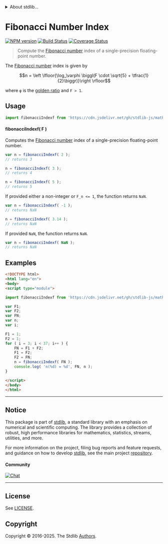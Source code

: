 <!--

@license Apache-2.0

Copyright (c) 2025 The Stdlib Authors.

Licensed under the Apache License, Version 2.0 (the "License");
you may not use this file except in compliance with the License.
You may obtain a copy of the License at

   http://www.apache.org/licenses/LICENSE-2.0

Unless required by applicable law or agreed to in writing, software
distributed under the License is distributed on an "AS IS" BASIS,
WITHOUT WARRANTIES OR CONDITIONS OF ANY KIND, either express or implied.
See the License for the specific language governing permissions and
limitations under the License.

-->


<details>
  <summary>
    About stdlib...
  </summary>
  <p>We believe in a future in which the web is a preferred environment for numerical computation. To help realize this future, we've built stdlib. stdlib is a standard library, with an emphasis on numerical and scientific computation, written in JavaScript (and C) for execution in browsers and in Node.js.</p>
  <p>The library is fully decomposable, being architected in such a way that you can swap out and mix and match APIs and functionality to cater to your exact preferences and use cases.</p>
  <p>When you use stdlib, you can be absolutely certain that you are using the most thorough, rigorous, well-written, studied, documented, tested, measured, and high-quality code out there.</p>
  <p>To join us in bringing numerical computing to the web, get started by checking us out on <a href="https://github.com/stdlib-js/stdlib">GitHub</a>, and please consider <a href="https://opencollective.com/stdlib">financially supporting stdlib</a>. We greatly appreciate your continued support!</p>
</details>

# Fibonacci Number Index

[![NPM version][npm-image]][npm-url] [![Build Status][test-image]][test-url] [![Coverage Status][coverage-image]][coverage-url] <!-- [![dependencies][dependencies-image]][dependencies-url] -->

> Compute the [Fibonacci number][fibonacci-number] index of a single-precision floating-point number.

<section class="intro">

The [Fibonacci number][fibonacci-number] index is given by

<!-- <equation class="equation" label="eq:fibonacci_number_indexf" align="center" raw="n = \left \lfloor{\log_\varphi \biggl(F \cdot \sqrt{5} + \tfrac{1}{2}\biggr)}\right \rfloor" alt="Formula to compute the Fibonacci number index."> -->

```math
n = \left \lfloor{\log_\varphi \biggl(F \cdot \sqrt{5} + \tfrac{1}{2}\biggr)}\right \rfloor
```

<!-- </equation> -->

where `φ` is the [golden ratio][golden-ratio] and `F > 1`.

</section>

<!-- /.intro -->



<section class="usage">

## Usage

```javascript
import fibonacciIndexf from 'https://cdn.jsdelivr.net/gh/stdlib-js/math-base-special-fibonacci-indexf@esm/index.mjs';
```

#### fibonacciIndexf( F )

Computes the [Fibonacci number][fibonacci-number] index of a single-precision floating-point number.

```javascript
var n = fibonacciIndexf( 2 );
// returns 3

n = fibonacciIndexf( 3 );
// returns 4

n = fibonacciIndexf( 5 );
// returns 5
```

If provided either a non-integer or `F_n <= 1`, the function returns `NaN`.

```javascript
var n = fibonacciIndexf( -1 );
// returns NaN

n = fibonacciIndexf( 3.14 );
// returns NaN
```

If provided `NaN`, the function returns `NaN`.

```javascript
var n = fibonacciIndexf( NaN );
// returns NaN
```

</section>

<!-- /.usage -->

<section class="notes">

</section>

<!-- /.notes -->

<section class="examples">

## Examples

<!-- eslint no-undef: "error" -->

```html
<!DOCTYPE html>
<html lang="en">
<body>
<script type="module">

import fibonacciIndexf from 'https://cdn.jsdelivr.net/gh/stdlib-js/math-base-special-fibonacci-indexf@esm/index.mjs';

var F1;
var F2;
var FN;
var n;
var i;

F1 = 1;
F2 = 1;
for ( i = 3; i < 37; i++ ) {
    FN = F1 + F2;
    F1 = F2;
    F2 = FN;
    n = fibonacciIndexf( FN );
    console.log( 'n(%d) = %d', FN, n );
}

</script>
</body>
</html>
```

</section>

<!-- /.examples -->

<!-- C interface documentation. -->



<!-- Section for related `stdlib` packages. Do not manually edit this section, as it is automatically populated. -->

<section class="related">

</section>

<!-- /.related -->

<!-- Section for all links. Make sure to keep an empty line after the `section` element and another before the `/section` close. -->


<section class="main-repo" >

* * *

## Notice

This package is part of [stdlib][stdlib], a standard library with an emphasis on numerical and scientific computing. The library provides a collection of robust, high performance libraries for mathematics, statistics, streams, utilities, and more.

For more information on the project, filing bug reports and feature requests, and guidance on how to develop [stdlib][stdlib], see the main project [repository][stdlib].

#### Community

[![Chat][chat-image]][chat-url]

---

## License

See [LICENSE][stdlib-license].


## Copyright

Copyright &copy; 2016-2025. The Stdlib [Authors][stdlib-authors].

</section>

<!-- /.stdlib -->

<!-- Section for all links. Make sure to keep an empty line after the `section` element and another before the `/section` close. -->

<section class="links">

[npm-image]: http://img.shields.io/npm/v/@stdlib/math-base-special-fibonacci-indexf.svg
[npm-url]: https://npmjs.org/package/@stdlib/math-base-special-fibonacci-indexf

[test-image]: https://github.com/stdlib-js/math-base-special-fibonacci-indexf/actions/workflows/test.yml/badge.svg?branch=main
[test-url]: https://github.com/stdlib-js/math-base-special-fibonacci-indexf/actions/workflows/test.yml?query=branch:main

[coverage-image]: https://img.shields.io/codecov/c/github/stdlib-js/math-base-special-fibonacci-indexf/main.svg
[coverage-url]: https://codecov.io/github/stdlib-js/math-base-special-fibonacci-indexf?branch=main

<!--

[dependencies-image]: https://img.shields.io/david/stdlib-js/math-base-special-fibonacci-indexf.svg
[dependencies-url]: https://david-dm.org/stdlib-js/math-base-special-fibonacci-indexf/main

-->

[chat-image]: https://img.shields.io/gitter/room/stdlib-js/stdlib.svg
[chat-url]: https://app.gitter.im/#/room/#stdlib-js_stdlib:gitter.im

[stdlib]: https://github.com/stdlib-js/stdlib

[stdlib-authors]: https://github.com/stdlib-js/stdlib/graphs/contributors

[umd]: https://github.com/umdjs/umd
[es-module]: https://developer.mozilla.org/en-US/docs/Web/JavaScript/Guide/Modules

[deno-url]: https://github.com/stdlib-js/math-base-special-fibonacci-indexf/tree/deno
[deno-readme]: https://github.com/stdlib-js/math-base-special-fibonacci-indexf/blob/deno/README.md
[umd-url]: https://github.com/stdlib-js/math-base-special-fibonacci-indexf/tree/umd
[umd-readme]: https://github.com/stdlib-js/math-base-special-fibonacci-indexf/blob/umd/README.md
[esm-url]: https://github.com/stdlib-js/math-base-special-fibonacci-indexf/tree/esm
[esm-readme]: https://github.com/stdlib-js/math-base-special-fibonacci-indexf/blob/esm/README.md
[branches-url]: https://github.com/stdlib-js/math-base-special-fibonacci-indexf/blob/main/branches.md

[stdlib-license]: https://raw.githubusercontent.com/stdlib-js/math-base-special-fibonacci-indexf/main/LICENSE

[fibonacci-number]: https://en.wikipedia.org/wiki/Fibonacci_number

[golden-ratio]: https://en.wikipedia.org/wiki/Golden_ratio

<!-- <related-links> -->

<!-- </related-links> -->

</section>

<!-- /.links -->
